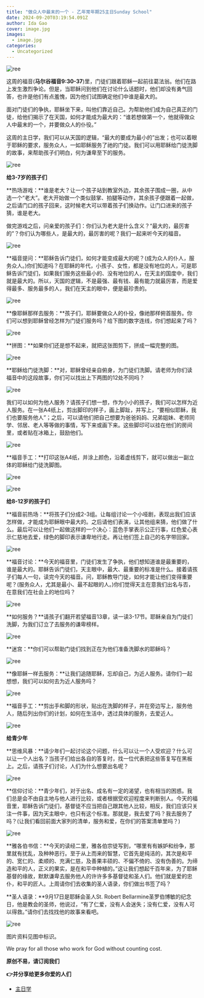 ```yaml
---
title: "做众人中最末的一个 - 乙年常年期25主日Sunday School"
date: 2024-09-20T03:19:54.091Z
author: Ida Gao
cover: image.jpg
images:
  - image.jpg
categories:
  - Uncategorized
---
```


  

<!--more-->

![ree](https://static.wixstatic.com/media/ec8b63_657961932dad473486f93dfe06a71d59~mv2.jpg)

这周的福音(**马尔谷福音9:30-37**)里，门徒们跟着耶稣一起前往葛法翁。他们在路上发生激烈争论。但是，当耶稣问到他们在讨论什么话题时，他们却没有勇气回答，也许是他们有点羞愧，因为他们试图确定他们中谁是最大的。

  

面对门徒们的争执，耶稣坐下来，叫他们靠近自己。为帮助他们成为自己真正的门徒，给他们揭示了在天国，如何才能成为最大的：“谁若想做第一个，他就得做众人中最末的一个，并要做众人的仆役。”

  

这周的主日学，我们可以从天国的逻辑，“最大的要成为最小的”出发；也可以着眼于耶稣的要求，服务众人，一如耶稣服务了祂的门徒。我们可以用耶稣给门徒洗脚的故事，来帮助孩子们明白，何为谦卑至下的服务。

![ree](https://static.wixstatic.com/media/ec8b63_6020fe84962340d28035403f40bc3ef0~mv2.gif/v1/fill/w_90,h_90,al_c,usm_0.66_1.00_0.01,blur_2,pstr/ec8b63_6020fe84962340d28035403f40bc3ef0~mv2.gif)

  

**给3-7岁的孩子们**

  

**热场游戏：**谁是老大？让一个孩子站到教室外边，其余孩子围成一圈，从中选一个“老大”。老大开始做一个类似鼓掌、拍腿等动作，其余孩子便跟着一起做，之后请门口的孩子回来，这时候老大可以带着孩子们换动作。让门口进来的孩子猜，谁是老大。

做完游戏之后，问亲爱的孩子们：你们认为老大是什么含义？“最大的，最厉害的”？你们认为哪些人，是最大的，最厉害的呢？我们一起来听今天的福音。

![ree](https://static.wixstatic.com/media/ec8b63_ac0fc8a4f0464ce59ab14de520c2a217~mv2.jpg)

**福音提问：**耶稣告诉门徒们，如何才能变成最大的呢？(成为众人的仆人，服务众人。)你们知道吗？在耶稣的年代，小孩子、女性，都是没有地位的人，可是耶稣告诉门徒们，如果我们服务这些最小的、没有地位的人，在天主的国度中，我们就是最大的。所以，天国的逻辑，不是最强、最有钱、最有能力就最厉害，而是爱得最多、服务最多的人，我们在天主的眼中，便是最珍贵的。

![ree](https://static.wixstatic.com/media/ec8b63_cd8b80bff99140adac28421482fd13cc~mv2.jpg)

**像耶稣那样去服务：**孩子们，耶稣要做众人的仆役，像祂那样俯首服务。你们可以想到耶稣曾经怎样为门徒们服务吗？给下图的数字连线，你们想起来了吗？

![ree](https://static.wixstatic.com/media/ec8b63_3c3f2adffe864a709ea569d5a77da4e7~mv2.jpg)

**拼图：**如果你们还是想不起来，就把这张图剪下，拼成一幅完整的图。

![ree](https://static.wixstatic.com/media/ec8b63_a33aba4681ad47b5a31afefbe96846c9~mv2.jpg)

**耶稣给门徒洗脚：**对，耶稣曾经亲自俯身，为门徒们洗脚。请老师为你们读福音中的这段故事，你们可以找出上下两图的12处不同吗？

![ree](https://static.wixstatic.com/media/ec8b63_64362b9afe1f4b8f87dda1320c8637e6~mv2.jpg)

我们可以如何为他人服务？请孩子们想一想，作为小小的孩子，我们可以怎样为近人服务。在一张A4纸上，剪出脚印的样子，画上脚趾，并写上，“要相似耶稣，我们也要服务他人”；之后，可以请他们把自己想要为爸爸妈妈、兄弟姐妹、老师同学、邻居、老人等等做的事情，写下来或画下来。这些脚印可以挂在他们的房间里，或者贴在冰箱上，鼓励他们。

![ree](https://static.wixstatic.com/media/ec8b63_2e19a8f89b9d4d2aa69e586d77713134~mv2.jpg)

**福音手工：**打印这张A4纸，并涂上颜色，沿着虚线剪下，就可以做出一副立体的耶稣给门徒洗脚图。

![ree](https://static.wixstatic.com/media/ec8b63_dfb3e83e86fe4b389234e022c3f8a39e~mv2.jpg)

![ree](https://static.wixstatic.com/media/ec8b63_0165a1f15e254f999e58d54894793fc0~mv2.jpg)

  

**给8-12岁的孩子们**

  

**福音前热场：**将孩子们分成2-3组。让每组讨论一个小哑剧，表现出我们应该怎样做，才能成为耶稣眼中最大的。之后请他们表演，让其他组来猜，他们做了什么。最后可以让他们一起做这样的一个决心：蓝色手掌表示公正行事，红色爱心表示仁慈地去爱，绿色的脚印表示谦卑地行走。再让他们签上自己的名字带回家。

![ree](https://static.wixstatic.com/media/ec8b63_2fe6b1a803394b26b5b646e56b8b5b1f~mv2.jpg)

**福音讨论：**今天的福音里，门徒们发生了争执，他们想知道谁是最重要的，谁是最大的。耶稣告诉门徒们，天主眼中，最大、最重要的标准是什么。接着请孩子们每人一句，读完今天的福音。问，耶稣教导门徒，如何才能让他们变得重要呢？(服务众人，尤其是最小、最不起眼的人。)你们觉得天主在意我们出名与否，在意我们在社会上的地位吗？

![ree](https://static.wixstatic.com/media/ec8b63_88f38b5838054f9e93164217d5ae3da0~mv2.jpg)

**如何服务？**请孩子们翻开若望福音13章，读一读3-17节。耶稣亲自为门徒们洗脚，为我们订立了去服务的谦卑榜样。

![ree](https://static.wixstatic.com/media/ec8b63_e3cc26811fa1475c89ac7b9ba1af50dd~mv2.jpg)

**迷宫：**你们可以帮助门徒们找到正在为他们准备洗脚水的耶稣吗？

![ree](https://static.wixstatic.com/media/ec8b63_5737081b1f2044d78b3ac8e81345eacd~mv2.jpg)

**像耶稣一样去服务：**让我们追随耶稣，忘却自己，为近人服务。请你们一起想想，我们可以如何去为近人服务吗？

![ree](https://static.wixstatic.com/media/ec8b63_0d61f24e3bd64bb19b299e6224c0e195~mv2.jpg)

**福音手工：**剪出手和脚的形状，贴出在洗脚的样子，并在旁边写上，服务他人，随后列出你们的计划，如何在生活中，透过具体的服务，去爱近人。

![ree](https://static.wixstatic.com/media/ec8b63_78f2e8e3976a4bc88d8c898e65b8a90b~mv2.jpg)

  

**给青少年**  

**思维风暴：**请少年们一起讨论这个问题，什么可以让一个人受欢迎？什么可以让一个人出名？当孩子们给出各自的答复时，找一位代表把这些答复写在黑板上。之后，请孩子们讨论，人们为什么想要出名呢？

![ree](https://static.wixstatic.com/media/ec8b63_c31e5e2fcc964b0ea2d3457e60514ad0~mv2.jpg)

**信仰讨论：**青少年们，对于出名、成名有一定的渴望，也有相当的困惑。我们总是会不由自主地与他人进行比较，或者根据受欢迎程度来判断别人。今天的福音里，耶稣告诉门徒们，基督徒不应当把自己跟其他人比较，相反，我们应该只关注一件事，因为天主眼中，也只有这个标准。那就是，我去爱了吗？我去服务了吗？(让我们看回前面大家列的清单，服务和爱，在你们的答案清单里吗？)

![ree](https://static.wixstatic.com/media/ec8b63_38b60e6b448343148be0a0eb135bc52d~mv2.jpg)

**雅各伯书信：**今天的读经二里，雅各伯宗徒写到，“哪里有有嫉妒和纷争，那里就有扰乱，及种种恶行。至于从上而来的智慧，它首先是纯洁的，其次是和平的、宽仁的、柔顺的、充满仁慈，及善果丰硕的、不偏不倚的、没有伪善的。为缔造和平的人，正义的果实，是在和平中种植的。”这让我们想起千百年来，为了耶稣基督的缘故，默默谦卑去服务他人的许许多多基督徒和圣人们。他们就是爱的忠仆，和平的匠人。上周请你们去收集的圣人语录，你们做出书签了吗？

  

**圣人语录：**9月17日是耶稣会圣人St. Robert Bellarmine圣罗伯博敏的纪念日，他是教会的圣师，他说过，“有了仁爱，没有人会迷失；没有仁爱，没有人可以得救。”请你们去找找他的故事来看吧。

![ree](https://static.wixstatic.com/media/ec8b63_568842f51b0646d4a0803e7665aa0738~mv2.jpg)

  

  

  

  

图片资料见图中标识。

We pray for all those who work for God without counting cost.

**原创不易，请订阅我们**

**👉并分享给更多你爱的人们**

*   [主日学](https://www.urloveinme.com/首頁/categories/主日学)
